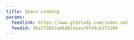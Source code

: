 ```yaml
---
title: Space Looming
params:
  feedlink: https://www.gtdstudy.com/index.xml
  feedid: 36a7f26b7a46d014aaa70fd4c6373109
---
```

